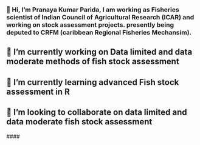 ### 👋 Hi, I’m Pranaya Kumar Parida, I am working as Fisheries  scientist of Indian Council of Agricultural Research (ICAR) and working on stock assessment projects. presently being deputed to CRFM (caribbean Regional Fisheries Mechansim).


## 🔭 I’m currently working on Data limited and data moderate methods of fish stock assessment
## 🌱 I’m currently learning  advanced Fish stock assessment in R 
## 👯 I’m looking to collaborate on data limited and data moderate fish stock assessment 

####<meta name="google-site-verification" content="MhwhkBqdsWLWs4lHtdrT31wLeNq8dsZORvwFdVw7RyQ" />
<!--
**pranayaparida/pranayaparida** is a ✨ _special_ ✨ repository because its `README.md` (this file) appears on your GitHub profile.

Here are some ideas to get you started:

- 🔭 I’m currently working on ...
- 🌱 I’m currently learning ...
- 👯 I’m looking to collaborate on ...
- 🤔 I’m looking for help with ...
- 💬 Ask me about ...
- 📫 How to reach me: ...
- 😄 Pronouns: ...
- ⚡ Fun fact: ...
-->
